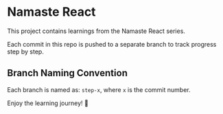 # Namaste React

This project contains learnings from the Namaste React series.

Each commit in this repo is pushed to a separate branch to track progress step by step.

## Branch Naming Convention

Each branch is named as: `step-x`, where `x` is the commit number.

Enjoy the learning journey! 🚀
